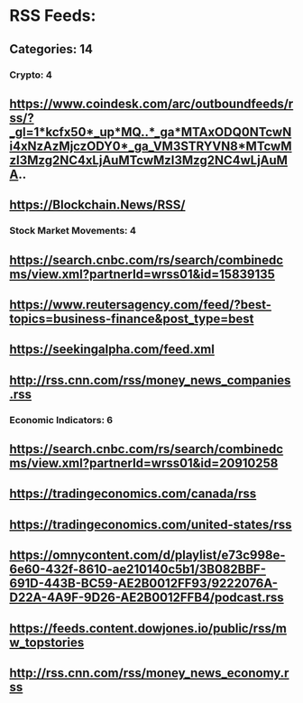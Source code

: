 # RSS Feeds:

## Categories: 14

### Crypto: 4
## https://www.coindesk.com/arc/outboundfeeds/rss/?_gl=1*kcfx50*_up*MQ..*_ga*MTAxODQ0NTcwNi4xNzAzMjczODY0*_ga_VM3STRYVN8*MTcwMzI3Mzg2NC4xLjAuMTcwMzI3Mzg2NC4wLjAuMA..
## https://Blockchain.News/RSS/

### Stock Market Movements: 4
## https://search.cnbc.com/rs/search/combinedcms/view.xml?partnerId=wrss01&id=15839135
## https://www.reutersagency.com/feed/?best-topics=business-finance&post_type=best
## https://seekingalpha.com/feed.xml
## http://rss.cnn.com/rss/money_news_companies.rss

### Economic Indicators: 6
## https://search.cnbc.com/rs/search/combinedcms/view.xml?partnerId=wrss01&id=20910258
## https://tradingeconomics.com/canada/rss
## https://tradingeconomics.com/united-states/rss 
## https://omnycontent.com/d/playlist/e73c998e-6e60-432f-8610-ae210140c5b1/3B082BBF-691D-443B-BC59-AE2B0012FF93/9222076A-D22A-4A9F-9D26-AE2B0012FFB4/podcast.rss
## https://feeds.content.dowjones.io/public/rss/mw_topstories
## http://rss.cnn.com/rss/money_news_economy.rss
